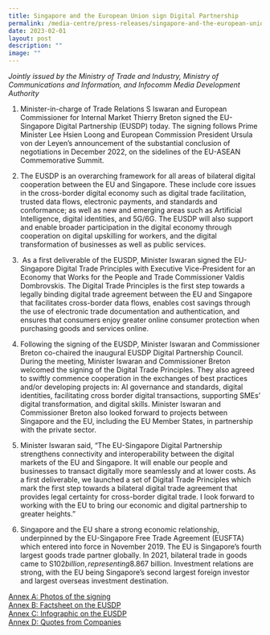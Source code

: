 ```yaml
---
title: Singapore and the European Union sign Digital Partnership
permalink: /media-centre/press-releases/singapore-and-the-european-union-sign-digital-partnership/
date: 2023-02-01
layout: post
description: ""
image: ""
---
```

_Jointly issued by the Ministry of Trade and Industry, Ministry of Communications and Information, and Infocomm Media Development Authority_ 

1. Minister-in-charge of Trade Relations S Iswaran and European Commissioner for Internal Market Thierry Breton signed the EU-Singapore Digital Partnership (EUSDP) today. The signing follows Prime Minister Lee Hsien Loong and European Commission President Ursula von der Leyen’s announcement of the substantial conclusion of negotiations in December 2022, on the sidelines of the EU-ASEAN Commemorative Summit.    
  
2. The EUSDP is an overarching framework for all areas of bilateral digital cooperation between the EU and Singapore. These include core issues in the cross-border digital economy such as digital trade facilitation, trusted data flows, electronic payments, and standards and conformance; as well as new and emerging areas such as Artificial Intelligence, digital identities, and 5G/6G. The EUSDP will also support and enable broader participation in the digital economy through cooperation on digital upskilling for workers, and the digital transformation of businesses as well as public services.   
  
3.  As a first deliverable of the EUSDP, Minister Iswaran signed the EU-Singapore Digital Trade Principles with Executive Vice-President for an Economy that Works for the People and Trade Commissioner Valdis Dombrovskis. The Digital Trade Principles is the first step towards a legally binding digital trade agreement between the EU and Singapore that facilitates cross-border data flows, enables cost savings through the use of electronic trade documentation and authentication, and ensures that consumers enjoy greater online consumer protection when purchasing goods and services online.  
  
4. Following the signing of the EUSDP, Minister Iswaran and Commissioner Breton co-chaired the inaugural EUSDP Digital Partnership Council. During the meeting, Minister Iswaran and Commissioner Breton welcomed the signing of the Digital Trade Principles. They also agreed to swiftly commence cooperation in the exchanges of best practices and/or developing projects in: AI governance and standards, digital identities, facilitating cross border digital transactions, supporting SMEs’ digital transformation, and digital skills. Minister Iswaran and Commissioner Breton also looked forward to projects between Singapore and the EU, including the EU Member States, in partnership with the private sector.   
  
5. Minister Iswaran said, “The EU-Singapore Digital Partnership strengthens connectivity and interoperability between the digital markets of the EU and Singapore. It will enable our people and businesses to transact digitally more seamlessly and at lower costs. As a first deliverable, we launched a set of Digital Trade Principles which mark the first step towards a bilateral digital trade agreement that provides legal certainty for cross-border digital trade. I look forward to working with the EU to bring our economic and digital partnership to greater heights.”  
  
6. Singapore and the EU share a strong economic relationship, underpinned by the EU-Singapore Free Trade Agreement (EUSFTA) which entered into force in November 2019. The EU is Singapore’s fourth largest goods trade partner globally. In 2021, bilateral trade in goods came to S$102 billion, representing 8.8% of Singapore’s total goods trade. The EU is also Singapore’s second largest services trade partner globally, with bilateral trade in services exceeding S$67 billion. Investment relations are strong, with the EU being Singapore’s second largest foreign investor and largest overseas investment destination.

[Annex A: Photos of the signing](https://web-admin.intra.gov.sg/sitecore/shell/Controls/Rich%20Text%20Editor/-/media/0A310CF172DD48C38DB8462B8B3E95CC.ashx)   
[Annex B: Factsheet on the EUSDP](https://web-admin.intra.gov.sg/sitecore/shell/Controls/Rich%20Text%20Editor/-/media/F3E88EEE7CEB4705BDF22A2AF01ECB4C.ashx)  
[Annex C: Infographic on the EUSDP](https://web-admin.intra.gov.sg/sitecore/shell/Controls/Rich%20Text%20Editor/-/media/92D690C0F2574E0CA23DD01397086044.ashx)  
[Annex D: Quotes from Companies](https://web-admin.intra.gov.sg/sitecore/shell/Controls/Rich%20Text%20Editor/-/media/B0980EAE1DE84F5F8CC8CDA6A0C7A34A.ashx)